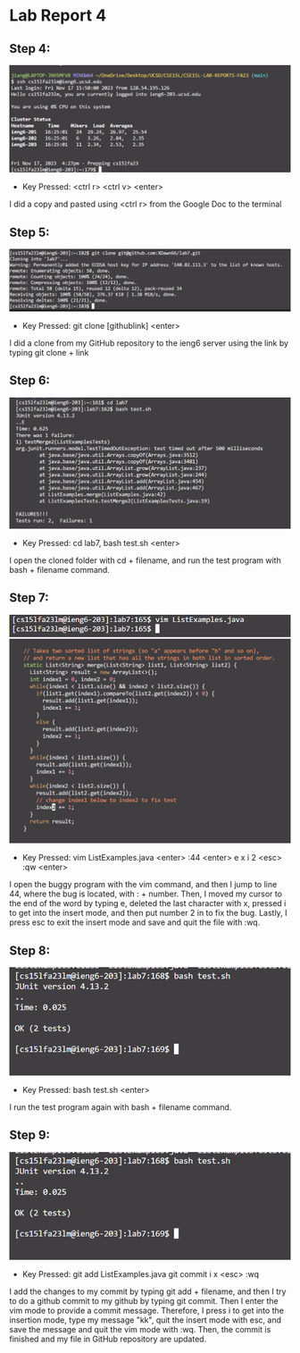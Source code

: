# Lab Report 4
## Step 4:
![image](lab4/4.png)
- Key Pressed: \<ctrl r> \<ctrl v> \<enter>
  
I did a copy and pasted using \<ctrl r> <ctrl v> from the Google Doc to the terminal

## Step 5:
![image](lab4/5.png)
- Key Pressed: git clone [githublink] \<enter>

I did a clone from my GitHub repository to the ieng6 server using the link by typing git clone + link

## Step 6:
![image](lab4/6.png)
- Key Pressed: cd lab7, bash test.sh \<enter>

I open the cloned folder with cd + filename, and run the test program with bash + filename command.

## Step 7:
![image](lab4/7a.png)
![image](lab4/7b.png)
- Key Pressed: vim ListExamples.java \<enter> :44 \<enter> e x i 2 \<esc> :qw \<enter>

I open the buggy program with the vim command, and then I jump to line 44, where the bug is located, with : + number. Then, I moved my cursor to the end of the word by typing e, deleted the last character with x, pressed i to get into the insert mode, and then put number 2 in to fix the bug. Lastly, I press esc to exit the insert mode and save and quit the file with :wq.

## Step 8:
![image](lab4/8.png)
- Key Pressed: bash test.sh \<enter>

I run the test program again with bash + filename command.

## Step 9:
![image](lab4/8.png)
- Key Pressed: git add ListExamples.java git commit i x \<esc> :wq

I add the changes to my commit by typing git add + filename, and then I try to do a github commit to my github by typing git commit. Then I enter the vim mode to provide a commit message. Therefore, I press i to get into the insertion mode, type my message "kk", quit the insert mode with esc, and save the message and quit the vim mode with :wq. Then, the commit is finished and my file in GitHub repository are updated.
  
